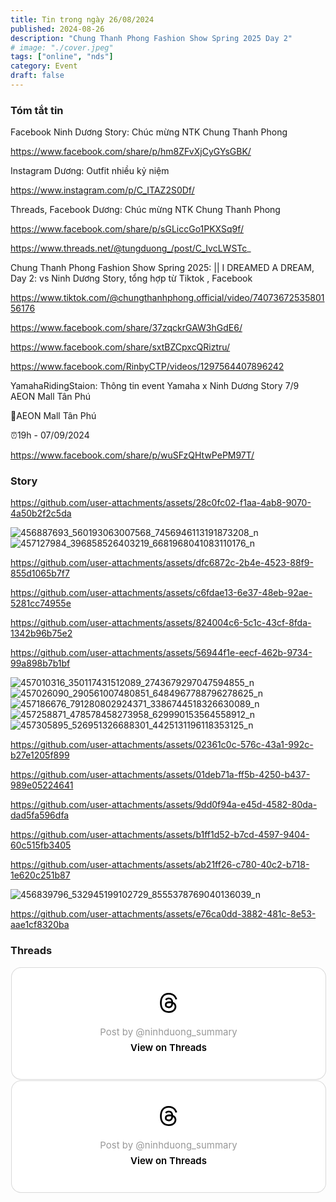 ```yaml
---
title: Tin trong ngày 26/08/2024
published: 2024-08-26
description: "Chung Thanh Phong Fashion Show Spring 2025 Day 2"
# image: "./cover.jpeg"
tags: ["online", "nds"]
category: Event
draft: false
---
```


### Tóm tắt tin 

Facebook Ninh Dương Story: Chúc mừng NTK Chung Thanh Phong

https://www.facebook.com/share/p/hm8ZFvXjCyGYsGBK/

Instagram Dương: Outfit nhiều kỷ niệm 

https://www.instagram.com/p/C_ITAZ2S0Df/

Threads, Facebook Dương: Chúc mừng NTK Chung Thanh Phong

https://www.facebook.com/share/p/sGLiccGo1PKXSq9f/

https://www.threads.net/@tungduong_/post/C_IvcLWSTc_



Chung Thanh Phong Fashion Show Spring 2025:  || I DREAMED A DREAM, Day 2: vs Ninh Dương Story, tổng hợp từ Tiktok , Facebook 

https://www.tiktok.com/@chungthanhphong.official/video/7407367253580156176

https://www.facebook.com/share/37zqckrGAW3hGdE6/

https://www.facebook.com/share/sxtBZCpxcQRiztru/

https://www.facebook.com/RinbyCTP/videos/1297564407896242


YamahaRidingStaion: Thông tin event Yamaha x Ninh Dương Story 7/9 AEON Mall Tân Phú

📍AEON Mall Tân Phú

 ⏰19h - 07/09/2024

https://www.facebook.com/share/p/wuSFzQHtwPePM97T/



### Story 




https://github.com/user-attachments/assets/28c0fc02-f1aa-4ab8-9070-4a50b2f2c5da

![456887693_560193063007568_7456946113191873208_n](https://github.com/user-attachments/assets/dbde0642-3185-4e05-b2b1-0956ad95a498)
![457127984_396858526403219_6681968041083110176_n](https://github.com/user-attachments/assets/9fd4e77b-ac73-4840-9107-abae4e701aae)

https://github.com/user-attachments/assets/dfc6872c-2b4e-4523-88f9-855d1065b7f7


https://github.com/user-attachments/assets/c6fdae13-6e37-48eb-92ae-5281cc74955e


https://github.com/user-attachments/assets/824004c6-5c1c-43cf-8fda-1342b96b75e2



https://github.com/user-attachments/assets/56944f1e-eecf-462b-9734-99a898b7b1bf

![457010316_350117431512089_2743679297047594855_n](https://github.com/user-attachments/assets/d710ce8f-b926-4c33-a4e4-b1339cfb6997)
![457026090_290561007480851_6484967788796278625_n](https://github.com/user-attachments/assets/58c39820-f1f8-4d1c-bde6-64cfd9b77d44)
![457186676_791280802924371_3386744518326630089_n](https://github.com/user-attachments/assets/e1501bea-8afc-4229-aef9-5b8cf3556a2f)
![457258871_478578458273958_629990153564558912_n](https://github.com/user-attachments/assets/567709f5-accd-410e-a20b-939c66c35bf2)
![457305895_526951326688301_4425131196118353125_n](https://github.com/user-attachments/assets/4f9b4d62-f44e-4302-bb76-ecc43b8da938)

https://github.com/user-attachments/assets/02361c0c-576c-43a1-992c-b27e1205f899






https://github.com/user-attachments/assets/01deb71a-ff5b-4250-b437-989e05224641


https://github.com/user-attachments/assets/9dd0f94a-e45d-4582-80da-dad5fa596dfa


https://github.com/user-attachments/assets/b1ff1d52-b7cd-4597-9404-60c515fb3405


https://github.com/user-attachments/assets/ab21ff26-c780-40c2-b718-1e620c251b87



![456839796_532945199102729_8555378769040136039_n](https://github.com/user-attachments/assets/33f75932-98e7-4a84-9bdc-e28fcccedd28)

https://github.com/user-attachments/assets/e76ca0dd-3882-481c-8e53-aae1cf8320ba



### Threads 

<blockquote class="text-post-media" data-text-post-permalink="https://www.threads.net/@ninhduong_summary/post/C_I2W3fy8BA" data-text-post-version="0" id="ig-tp-C_I2W3fy8BA" style=" background:#FFF; border-width: 1px; border-style: solid; border-color: #00000026; border-radius: 16px; max-width:540px; margin: 1px; min-width:270px; padding:0; width:99.375%; width:-webkit-calc(100% - 2px); width:calc(100% - 2px);"> <a href="https://www.threads.net/@ninhduong_summary/post/C_I2W3fy8BA" style=" background:#FFFFFF; line-height:0; padding:0 0; text-align:center; text-decoration:none; width:100%; font-family: -apple-system, BlinkMacSystemFont, sans-serif;" target="_blank"> <div style=" padding: 40px; display: flex; flex-direction: column; align-items: center;"><div style=" display:block; height:32px; width:32px; padding-bottom:20px;"> <svg aria-label="Threads" height="32px" role="img" viewBox="0 0 192 192" width="32px" xmlns="http://www.w3.org/2000/svg"> <path d="M141.537 88.9883C140.71 88.5919 139.87 88.2104 139.019 87.8451C137.537 60.5382 122.616 44.905 97.5619 44.745C97.4484 44.7443 97.3355 44.7443 97.222 44.7443C82.2364 44.7443 69.7731 51.1409 62.102 62.7807L75.881 72.2328C81.6116 63.5383 90.6052 61.6848 97.2286 61.6848C97.3051 61.6848 97.3819 61.6848 97.4576 61.6855C105.707 61.7381 111.932 64.1366 115.961 68.814C118.893 72.2193 120.854 76.925 121.825 82.8638C114.511 81.6207 106.601 81.2385 98.145 81.7233C74.3247 83.0954 59.0111 96.9879 60.0396 116.292C60.5615 126.084 65.4397 134.508 73.775 140.011C80.8224 144.663 89.899 146.938 99.3323 146.423C111.79 145.74 121.563 140.987 128.381 132.296C133.559 125.696 136.834 117.143 138.28 106.366C144.217 109.949 148.617 114.664 151.047 120.332C155.179 129.967 155.42 145.8 142.501 158.708C131.182 170.016 117.576 174.908 97.0135 175.059C74.2042 174.89 56.9538 167.575 45.7381 153.317C35.2355 139.966 29.8077 120.682 29.6052 96C29.8077 71.3178 35.2355 52.0336 45.7381 38.6827C56.9538 24.4249 74.2039 17.11 97.0132 16.9405C119.988 17.1113 137.539 24.4614 149.184 38.788C154.894 45.8136 159.199 54.6488 162.037 64.9503L178.184 60.6422C174.744 47.9622 169.331 37.0357 161.965 27.974C147.036 9.60668 125.202 0.195148 97.0695 0H96.9569C68.8816 0.19447 47.2921 9.6418 32.7883 28.0793C19.8819 44.4864 13.2244 67.3157 13.0007 95.9325L13 96L13.0007 96.0675C13.2244 124.684 19.8819 147.514 32.7883 163.921C47.2921 182.358 68.8816 191.806 96.9569 192H97.0695C122.03 191.827 139.624 185.292 154.118 170.811C173.081 151.866 172.51 128.119 166.26 113.541C161.776 103.087 153.227 94.5962 141.537 88.9883ZM98.4405 129.507C88.0005 130.095 77.1544 125.409 76.6196 115.372C76.2232 107.93 81.9158 99.626 99.0812 98.6368C101.047 98.5234 102.976 98.468 104.871 98.468C111.106 98.468 116.939 99.0737 122.242 100.233C120.264 124.935 108.662 128.946 98.4405 129.507Z" /></svg></div> <div style=" font-size: 15px; line-height: 21px; color: #999999; font-weight: 400; padding-bottom: 4px; "> Post by @ninhduong_summary</div> <div style=" font-size: 15px; line-height: 21px; color: #000000; font-weight: 600; "> View on Threads</div></div></a></blockquote>
<script async src="https://www.threads.net/embed.js"></script>


<blockquote class="text-post-media" data-text-post-permalink="https://www.threads.net/@ninhduong_summary/post/C_I2bY5um7B" data-text-post-version="0" id="ig-tp-C_I2bY5um7B" style=" background:#FFF; border-width: 1px; border-style: solid; border-color: #00000026; border-radius: 16px; max-width:540px; margin: 1px; min-width:270px; padding:0; width:99.375%; width:-webkit-calc(100% - 2px); width:calc(100% - 2px);"> <a href="https://www.threads.net/@ninhduong_summary/post/C_I2bY5um7B" style=" background:#FFFFFF; line-height:0; padding:0 0; text-align:center; text-decoration:none; width:100%; font-family: -apple-system, BlinkMacSystemFont, sans-serif;" target="_blank"> <div style=" padding: 40px; display: flex; flex-direction: column; align-items: center;"><div style=" display:block; height:32px; width:32px; padding-bottom:20px;"> <svg aria-label="Threads" height="32px" role="img" viewBox="0 0 192 192" width="32px" xmlns="http://www.w3.org/2000/svg"> <path d="M141.537 88.9883C140.71 88.5919 139.87 88.2104 139.019 87.8451C137.537 60.5382 122.616 44.905 97.5619 44.745C97.4484 44.7443 97.3355 44.7443 97.222 44.7443C82.2364 44.7443 69.7731 51.1409 62.102 62.7807L75.881 72.2328C81.6116 63.5383 90.6052 61.6848 97.2286 61.6848C97.3051 61.6848 97.3819 61.6848 97.4576 61.6855C105.707 61.7381 111.932 64.1366 115.961 68.814C118.893 72.2193 120.854 76.925 121.825 82.8638C114.511 81.6207 106.601 81.2385 98.145 81.7233C74.3247 83.0954 59.0111 96.9879 60.0396 116.292C60.5615 126.084 65.4397 134.508 73.775 140.011C80.8224 144.663 89.899 146.938 99.3323 146.423C111.79 145.74 121.563 140.987 128.381 132.296C133.559 125.696 136.834 117.143 138.28 106.366C144.217 109.949 148.617 114.664 151.047 120.332C155.179 129.967 155.42 145.8 142.501 158.708C131.182 170.016 117.576 174.908 97.0135 175.059C74.2042 174.89 56.9538 167.575 45.7381 153.317C35.2355 139.966 29.8077 120.682 29.6052 96C29.8077 71.3178 35.2355 52.0336 45.7381 38.6827C56.9538 24.4249 74.2039 17.11 97.0132 16.9405C119.988 17.1113 137.539 24.4614 149.184 38.788C154.894 45.8136 159.199 54.6488 162.037 64.9503L178.184 60.6422C174.744 47.9622 169.331 37.0357 161.965 27.974C147.036 9.60668 125.202 0.195148 97.0695 0H96.9569C68.8816 0.19447 47.2921 9.6418 32.7883 28.0793C19.8819 44.4864 13.2244 67.3157 13.0007 95.9325L13 96L13.0007 96.0675C13.2244 124.684 19.8819 147.514 32.7883 163.921C47.2921 182.358 68.8816 191.806 96.9569 192H97.0695C122.03 191.827 139.624 185.292 154.118 170.811C173.081 151.866 172.51 128.119 166.26 113.541C161.776 103.087 153.227 94.5962 141.537 88.9883ZM98.4405 129.507C88.0005 130.095 77.1544 125.409 76.6196 115.372C76.2232 107.93 81.9158 99.626 99.0812 98.6368C101.047 98.5234 102.976 98.468 104.871 98.468C111.106 98.468 116.939 99.0737 122.242 100.233C120.264 124.935 108.662 128.946 98.4405 129.507Z" /></svg></div> <div style=" font-size: 15px; line-height: 21px; color: #999999; font-weight: 400; padding-bottom: 4px; "> Post by @ninhduong_summary</div> <div style=" font-size: 15px; line-height: 21px; color: #000000; font-weight: 600; "> View on Threads</div></div></a></blockquote>
<script async src="https://www.threads.net/embed.js"></script>
